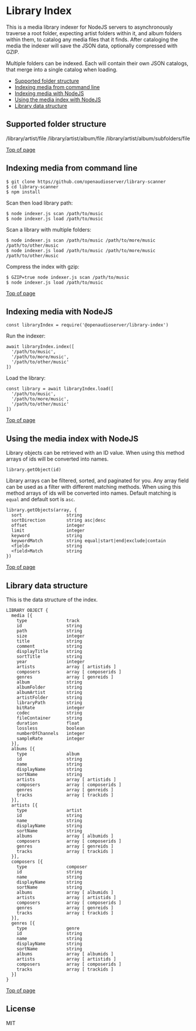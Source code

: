# Library Index

This is a media library indexer for NodeJS servers to asynchronously traverse a root folder, expecting artist folders within it, and album folders within them, to catalog any media files that it finds.  After cataloging the media the indexer will save the JSON data, optionally compressed with GZIP.

Multiple folders can be indexed.  Each will contain their own JSON catalogs, that merge into a single catalog when loading.

- [Supported folder structure](#supported-folder-structure)
- [Indexing media from command line](#indexing-media-from-command-line)
- [Indexing media with NodeJS](#indexing-media-with-nodejs)
- [Using the media index with NodeJS](#using-the-media-index-with-nodejs)
- [Library data structure](#library-data-structure)

## Supported folder structure

/library/artist/file
/library/artist/album/file
/library/artist/album/subfolders/file

[Top of page](#)

## Indexing media from command line 

    $ git clone https//github.com/openaudioserver/library-scanner
    $ cd library-scanner
    $ npm install

Scan then load library path:

    $ node indexer.js scan /path/to/music
    $ node indexer.js load /path/to/music

Scan a library with multiple folders:

    $ node indexer.js scan /path/to/music /path/to/more/music /path/to/other/music
    $ node indexer.js load /path/to/music /path/to/more/music /path/to/other/music

Compress the index with gzip:

    $ GZIP=true node indexer.js scan /path/to/music
    $ node indexer.js load /path/to/music

[Top of page](#)

## Indexing media with NodeJS

    const libraryIndex = require('@openaudioserver/library-index')

Run the indexer:

    await libraryIndex.index([
      '/path/to/music',
      '/path/to/more/music',
      '/path/to/other/music'
    ])

Load the library:

    const library = await libraryIndex.load([
      '/path/to/music',
      '/path/to/more/music',
      '/path/to/other/music'
    ])

[Top of page](#)

## Using the media index with NodeJS

Library objects can be retrieved with an ID value.  When using this method arrays of ids will be converted into names.

    library.getObject(id)

Library arrays can be filtered, sorted, and paginated for you.  Any array field can be used as a filter with different matching methods.  When using this method arrays of ids will be converted into names.  Default matching is `equal` and default sort is `asc`.

    library.getObjects(array, {
      sort                 string
      sortDirection        string asc|desc
      offset               integer
      limit                integer
      keyword              string
      keywordMatch         string equal|start|end|exclude|contain
      <field>              string
      <field>Match         string
    })

[Top of page](#)

## Library data structure

This is the data structure of the index.

    LIBRARY OBJECT {
      media [{
        type               track
        id                 string
        path               string
        size               integer
        title              string
        comment            string
        displayTitle       string
        sortTitle          string
        year               integer
        artists            array [ artistids ]
        composers          array [ composerids ]
        genres             array [ genreids ]
        album              string
        albumFolder        string
        albumArtist        string
        artistFolder       string
        libraryPath        string
        bitRate            integer
        codec              string
        fileContainer      string
        duration           float
        lossless           boolean
        numberOfChannels   integer
        sampleRate         integer
      }],
      albums [{
        type               album
        id                 string
        name               string
        displayName        string
        sortName           string
        artists            array [ artistids ]
        composers          array [ composerids ]
        genres             array [ genreids ]
        tracks             array [ trackids ]
      }],
      artists [{
        type               artist
        id                 string
        name               string
        displayName        string
        sortName           string
        albums             array [ albumids ]
        composers          array [ composerids ]
        genres             array [ genreids ]
        tracks             array [ trackids ]
      }],
      composers [{
        type               composer
        id                 string
        name               string
        displayName        string
        sortName           string
        albums             array [ albumids ]
        artists            array [ artistids ]
        composers          array [ composerids ]
        genres             array [ genreids ]
        tracks             array [ trackids ]
      }],
      genres [{
        type               genre
        id                 string
        name               string
        displayName        string
        sortName           string
        albums             array [ albumids ]
        artists            array [ artistids ]
        composers          array [ composerids ] 
        tracks             array [ trackids ]
      }]
    }


[Top of page](#)
## License

MIT
